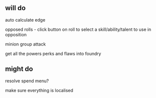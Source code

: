## will do
auto calculate edge

opposed rolls - click button on roll to select a skill/ability/talent to use in opposition

minion group attack

get all the powers perks and flaws into foundry

## might do

resolve spend menu?

make sure everything is localised